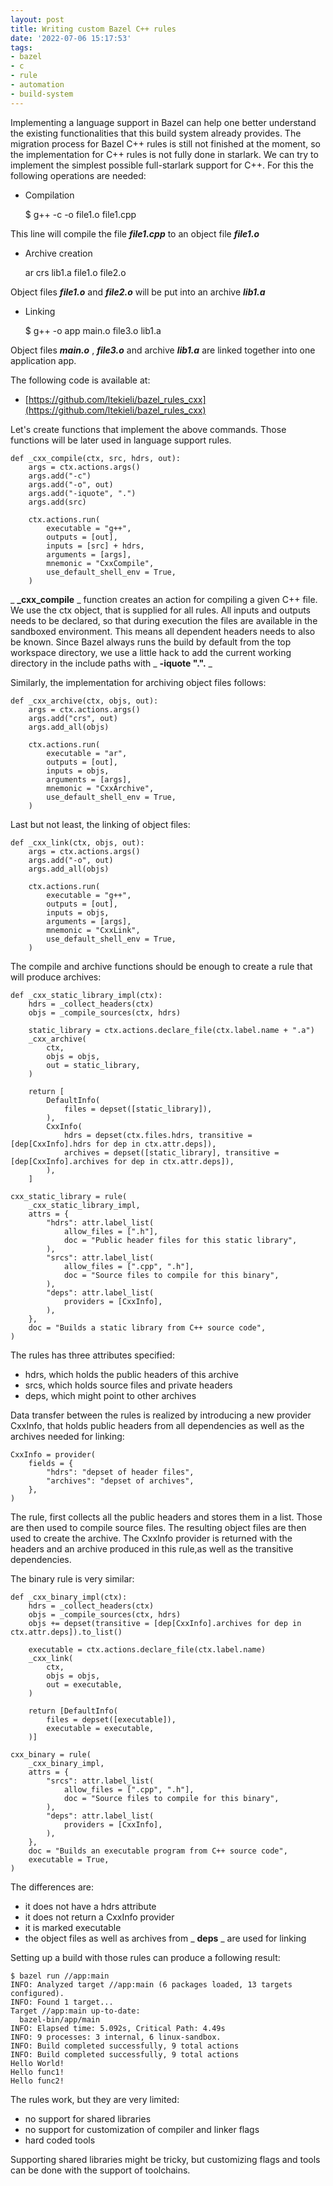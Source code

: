 ```yaml
---
layout: post
title: Writing custom Bazel C++ rules
date: '2022-07-06 15:17:53'
tags:
- bazel
- c
- rule
- automation
- build-system
---
```


Implementing a language support in Bazel can help one better understand the existing functionalities that this build system already provides. The migration process for Bazel C++ rules is still not finished at the moment, so the implementation for C++ rules is not fully done in starlark. We can try to implement the simplest possible full-starlark support for C++. For this the following operations are needed:

- Compilation

    $ g++ -c -o file1.o file1.cpp

This line will compile the file **_file1.cpp_** to an object file **_file1.o_**

- Archive creation

    ar crs lib1.a file1.o file2.o

Object files **_file1.o_** and **_file2.o_** will be put into an archive **_lib1.a_**

- Linking

    $ g++ -o app main.o file3.o lib1.a

Object files **_main.o_** , **_file3.o_** and archive **_lib1.a_** are linked together into one application app.

The following code is available at:

- [https://github.com/ltekieli/bazel_rules_cxx](https://github.com/ltekieli/bazel_rules_cxx)

Let's create functions that implement the above commands. Those functions will be later used in language support rules.

    def _cxx_compile(ctx, src, hdrs, out):
        args = ctx.actions.args()
        args.add("-c")
        args.add("-o", out)
        args.add("-iquote", ".")
        args.add(src)
    
        ctx.actions.run(
            executable = "g++",
            outputs = [out],
            inputs = [src] + hdrs,
            arguments = [args],
            mnemonic = "CxxCompile",
            use_default_shell_env = True,
        )

_ **\_cxx\_compile** _ function creates an action for compiling a given C++ file. We use the ctx object, that is supplied for all rules. All inputs and outputs needs to be declared, so that during execution the files are available in the sandboxed environment. This means all dependent headers needs to also be known. Since Bazel always runs the build by default from the top workspace directory, we use a little hack to add the current working directory in the include paths with _ **-iquote ".".** _

Similarly, the implementation for archiving object files follows:

    def _cxx_archive(ctx, objs, out):
        args = ctx.actions.args()
        args.add("crs", out)
        args.add_all(objs)
    
        ctx.actions.run(
            executable = "ar",
            outputs = [out],
            inputs = objs,
            arguments = [args],
            mnemonic = "CxxArchive",
            use_default_shell_env = True,
        )

Last but not least, the linking of object files:

    def _cxx_link(ctx, objs, out):
        args = ctx.actions.args()
        args.add("-o", out)
        args.add_all(objs)
    
        ctx.actions.run(
            executable = "g++",
            outputs = [out],
            inputs = objs,
            arguments = [args],
            mnemonic = "CxxLink",
            use_default_shell_env = True,
        )

The compile and archive functions should be enough to create a rule that will produce archives:

    def _cxx_static_library_impl(ctx):
        hdrs = _collect_headers(ctx)
        objs = _compile_sources(ctx, hdrs)
    
        static_library = ctx.actions.declare_file(ctx.label.name + ".a")
        _cxx_archive(
            ctx,
            objs = objs,
            out = static_library,
        )
    
        return [
            DefaultInfo(
                files = depset([static_library]),
            ),
            CxxInfo(
                hdrs = depset(ctx.files.hdrs, transitive = [dep[CxxInfo].hdrs for dep in ctx.attr.deps]),
                archives = depset([static_library], transitive = [dep[CxxInfo].archives for dep in ctx.attr.deps]),
            ),
        ]
    
    cxx_static_library = rule(
        _cxx_static_library_impl,
        attrs = {
            "hdrs": attr.label_list(
                allow_files = [".h"],
                doc = "Public header files for this static library",
            ),
            "srcs": attr.label_list(
                allow_files = [".cpp", ".h"],
                doc = "Source files to compile for this binary",
            ),
            "deps": attr.label_list(
                providers = [CxxInfo],
            ),
        },
        doc = "Builds a static library from C++ source code",
    )

The rules has three attributes specified:

- hdrs, which holds the public headers of this archive
- srcs, which holds source files and private headers
- deps, which might point to other archives

Data transfer between the rules is realized by introducing a new provider CxxInfo, that holds public headers from all dependencies as well as the archives needed for linking:

    CxxInfo = provider(
        fields = {
            "hdrs": "depset of header files",
            "archives": "depset of archives",
        },
    )

The rule, first collects all the public headers and stores them in a list. Those are then used to compile source files. The resulting object files are then used to create the archive. The CxxInfo provider is returned with the headers and an archive produced in this rule,as well as the transitive dependencies.

The binary rule is very similar:

    def _cxx_binary_impl(ctx):
        hdrs = _collect_headers(ctx)
        objs = _compile_sources(ctx, hdrs)
        objs += depset(transitive = [dep[CxxInfo].archives for dep in ctx.attr.deps]).to_list()
    
        executable = ctx.actions.declare_file(ctx.label.name)
        _cxx_link(
            ctx,
            objs = objs,
            out = executable,
        )
    
        return [DefaultInfo(
            files = depset([executable]),
            executable = executable,
        )]
    
    cxx_binary = rule(
        _cxx_binary_impl,
        attrs = {
            "srcs": attr.label_list(
                allow_files = [".cpp", ".h"],
                doc = "Source files to compile for this binary",
            ),
            "deps": attr.label_list(
                providers = [CxxInfo],
            ),
        },
        doc = "Builds an executable program from C++ source code",
        executable = True,
    )

The differences are:

- it does not have a hdrs attribute
- it does not return a CxxInfo provider
- it is marked executable
- the object files as well as archives from _ **deps** _ are used for linking

Setting up a build with those rules can produce a following result:

    $ bazel run //app:main 
    INFO: Analyzed target //app:main (6 packages loaded, 13 targets configured).
    INFO: Found 1 target...
    Target //app:main up-to-date:
      bazel-bin/app/main
    INFO: Elapsed time: 5.092s, Critical Path: 4.49s
    INFO: 9 processes: 3 internal, 6 linux-sandbox.
    INFO: Build completed successfully, 9 total actions
    INFO: Build completed successfully, 9 total actions
    Hello World!
    Hello func1!
    Hello func2!

The rules work, but they are very limited:

- no support for shared libraries
- no support for customization of compiler and linker flags
- hard coded tools

Supporting shared libraries might be tricky, but customizing flags and tools can be done with the support of toolchains.

